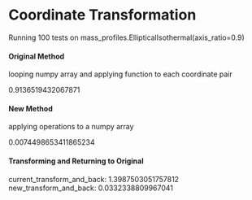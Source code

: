 # Coordinate Transformation

Running 100 tests on mass_profiles.EllipticalIsothermal(axis_ratio=0.9)

#### Original Method
looping numpy array and applying function to each coordinate pair

0.9136519432067871

#### New Method

applying operations to a numpy array

0.0074498653411865234


#### Transforming and Returning to Original

current_transform_and_back: 1.3987503051757812
new_transform_and_back: 0.0332338809967041